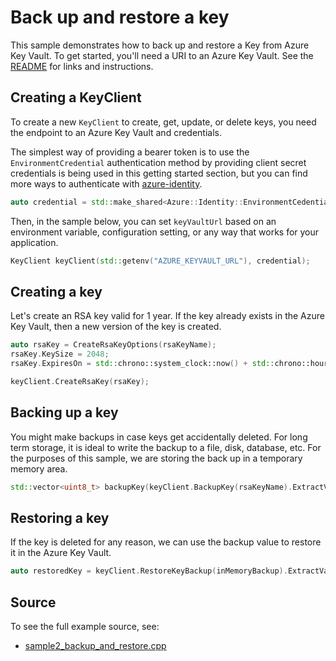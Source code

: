 # Back up and restore a key

This sample demonstrates how to back up and restore a Key from Azure Key Vault.
To get started, you'll need a URI to an Azure Key Vault. See the [README](https://github.com/Azure/azure-sdk-for-cpp/blob/main/sdk/keyvault/azure-security-keyvault-keys/README.md) for links and instructions.

## Creating a KeyClient

To create a new `KeyClient` to create, get, update, or delete keys, you need the endpoint to an Azure Key Vault and credentials.

The simplest way of providing a bearer token is to use the `EnvironmentCredential` authentication method by providing client secret credentials is being used in this
getting started section, but you can find more ways to authenticate with [azure-identity](https://github.com/Azure/azure-sdk-for-cpp/tree/main/sdk/identity/azure-identity).

```cpp Snippet:KeysSample1CreateCredential
auto credential = std::make_shared<Azure::Identity::EnvironmentCedential>();
```

Then, in the sample below, you can set `keyVaultUrl` based on an environment variable, configuration setting, or any way that works for your application.

```cpp Snippet:KeysSample1KeyClient
KeyClient keyClient(std::getenv("AZURE_KEYVAULT_URL"), credential);
```

## Creating a key

Let's create an RSA key valid for 1 year.
If the key already exists in the Azure Key Vault, then a new version of the key is created.

```cpp Snippet:KeysSample1CreateKey
auto rsaKey = CreateRsaKeyOptions(rsaKeyName);
rsaKey.KeySize = 2048;
rsaKey.ExpiresOn = std::chrono::system_clock::now() + std::chrono::hours(24 * 365);

keyClient.CreateRsaKey(rsaKey);
```

## Backing up a key

You might make backups in case keys get accidentally deleted.
For long term storage, it is ideal to write the backup to a file, disk, database, etc.
For the purposes of this sample, we are storing the back up in a temporary memory area.

```cpp Snippet:KeysSample2BackupKey
std::vector<uint8_t> backupKey(keyClient.BackupKey(rsaKeyName).ExtractValue());
```

## Restoring a key

If the key is deleted for any reason, we can use the backup value to restore it in the Azure Key Vault.

```cpp Snippet:KeysSample2RestoreKey
auto restoredKey = keyClient.RestoreKeyBackup(inMemoryBackup).ExtractValue();
```

## Source

To see the full example source, see:

- [sample2_backup_and_restore.cpp](https://github.com/Azure/azure-sdk-for-cpp/blob/main/sdk/keyvault/azure-security-keyvault-keys/test/samples/sample2-backup-and-restore/sample2_backup_and_restore.cpp)

[defaultazurecredential]: https://github.com/Azure/azure-sdk-for-cpp/blob/main/sdk/identity/azure-identity/README.md

